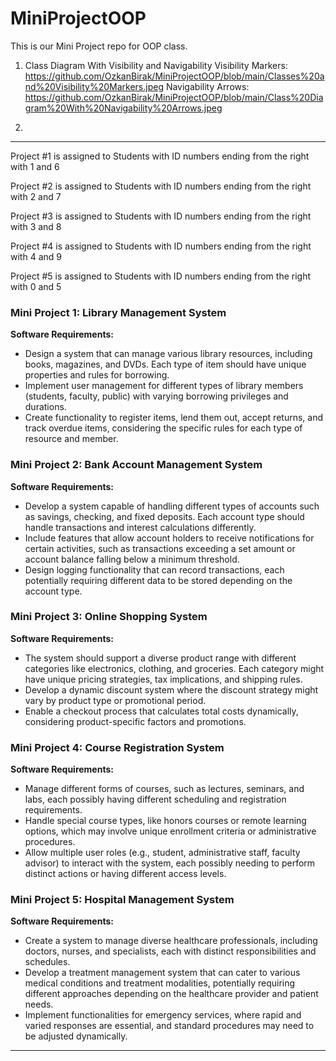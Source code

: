 # MiniProjectOOP
This is our Mini Project repo for OOP class.

1. Class Diagram With Visibility and Navigability
   Visibility Markers: https://github.com/OzkanBirak/MiniProjectOOP/blob/main/Classes%20and%20Visibility%20Markers.jpeg
   Navigability Arrows: https://github.com/OzkanBirak/MiniProjectOOP/blob/main/Class%20Diagram%20With%20Navigability%20Arrows.jpeg

2. 

---

Project #1 is assigned to Students with ID numbers ending from the right with 1 and 6

Project #2 is assigned to Students with ID numbers ending from the right with 2 and 7 

Project #3 is assigned to Students with ID numbers ending from the right with 3 and 8 

Project #4 is assigned to Students with ID numbers ending from the right with 4 and 9

Project #5 is assigned to Students with ID numbers ending from the right with 0 and 5


### Mini Project 1: Library Management System

**Software Requirements:**
- Design a system that can manage various library resources, including books, magazines, and DVDs. Each type of item should have unique properties and rules for borrowing.
- Implement user management for different types of library members (students, faculty, public) with varying borrowing privileges and durations.
- Create functionality to register items, lend them out, accept returns, and track overdue items, considering the specific rules for each type of resource and member.

### Mini Project 2: Bank Account Management System

**Software Requirements:**
- Develop a system capable of handling different types of accounts such as savings, checking, and fixed deposits. Each account type should handle transactions and interest calculations differently.
- Include features that allow account holders to receive notifications for certain activities, such as transactions exceeding a set amount or account balance falling below a minimum threshold.
- Design logging functionality that can record transactions, each potentially requiring different data to be stored depending on the account type.

### Mini Project 3: Online Shopping System

**Software Requirements:**
- The system should support a diverse product range with different categories like electronics, clothing, and groceries. Each category might have unique pricing strategies, tax implications, and shipping rules.
- Develop a dynamic discount system where the discount strategy might vary by product type or promotional period.
- Enable a checkout process that calculates total costs dynamically, considering product-specific factors and promotions.

### Mini Project 4: Course Registration System

**Software Requirements:**
- Manage different forms of courses, such as lectures, seminars, and labs, each possibly having different scheduling and registration requirements.
- Handle special course types, like honors courses or remote learning options, which may involve unique enrollment criteria or administrative procedures.
- Allow multiple user roles (e.g., student, administrative staff, faculty advisor) to interact with the system, each possibly needing to perform distinct actions or having different access levels.

### Mini Project 5: Hospital Management System

**Software Requirements:**
- Create a system to manage diverse healthcare professionals, including doctors, nurses, and specialists, each with distinct responsibilities and schedules.
- Develop a treatment management system that can cater to various medical conditions and treatment modalities, potentially requiring different approaches depending on the healthcare provider and patient needs.
- Implement functionalities for emergency services, where rapid and varied responses are essential, and standard procedures may need to be adjusted dynamically.

---
